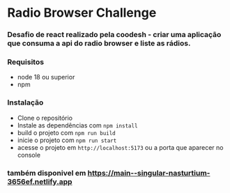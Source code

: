 # Radio Browser Challenge

### Desafio de react realizado pela coodesh - criar uma aplicação que consuma a api do radio browser e liste as rádios.

### Requisitos

- node 18 ou superior
- npm

### Instalação

- Clone o repositório
- Instale as dependências com `npm install`
- build o projeto com `npm run build`
- inicie o projeto com `npm run start`
- acesse o projeto em `http://localhost:5173` ou a porta que aparecer no console

### também disponivel em https://main--singular-nasturtium-3656ef.netlify.app
